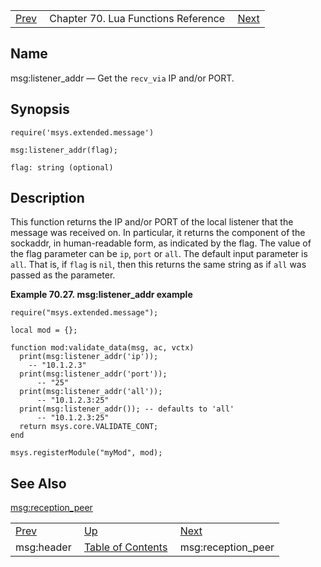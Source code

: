 |     |     |     |
| --- | --- | --- |
| [Prev](lua.ref.header)  | Chapter 70. Lua Functions Reference |  [Next](lua.ref.msg_reception_peer) |

<a name="lua.ref.msg_listener_addr"></a>
## Name

msg:listener_addr — Get the `recv_via` IP and/or PORT.

<a name="idp15849312"></a>
## Synopsis

`require('msys.extended.message')`

`msg:listener_addr(flag);`

`flag: string (optional)`<a name="idp15853040"></a>
## Description

This function returns the IP and/or PORT of the local listener that the message was received on. In particular, it returns the component of the sockaddr, in human-readable form, as indicated by the flag. The value of the flag parameter can be `ip`, `port` or `all`. The default input parameter is `all`. That is, if `flag` is `nil`, then this returns the same string as if `all` was passed as the parameter.

<a name="lua.ref.msg_listener_addr.example"></a>

**Example 70.27. msg:listener_addr example**

```
require("msys.extended.message");

local mod = {};

function mod:validate_data(msg, ac, vctx)
  print(msg:listener_addr('ip'));
    -- "10.1.2.3"
  print(msg:listener_addr('port'));
      -- "25"
  print(msg:listener_addr('all'));
      -- "10.1.2.3:25"
  print(msg:listener_addr()); -- defaults to 'all'
      -- "10.1.2.3:25"
  return msys.core.VALIDATE_CONT;
end

msys.registerModule("myMod", mod);
```

<a name="idp15861216"></a>
## See Also

[msg:reception_peer](lua.ref.msg_reception_peer "msg:reception_peer")

|     |     |     |
| --- | --- | --- |
| [Prev](lua.ref.header)  | [Up](lua.function.details) |  [Next](lua.ref.msg_reception_peer) |
| msg:header  | [Table of Contents](index) |  msg:reception_peer |

